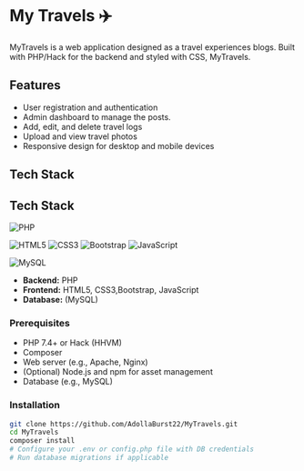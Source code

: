 # My Travels ✈️
MyTravels is a web application designed as a travel experiences blogs. Built with PHP/Hack for the backend and styled with CSS, MyTravels.

## Features

- User registration and authentication
- Admin dashboard to manage the posts.
- Add, edit, and delete travel logs
- Upload and view travel photos
- Responsive design for desktop and mobile devices

## Tech Stack

## Tech Stack

![PHP](https://img.shields.io/badge/PHP-777BB4?style=for-the-badge&logo=php&logoColor=white)

![HTML5](https://img.shields.io/badge/HTML5-E34F26?style=for-the-badge&logo=html5&logoColor=white)
![CSS3](https://img.shields.io/badge/CSS3-1572B6?style=for-the-badge&logo=css3&logoColor=white)
![Bootstrap](https://img.shields.io/badge/Bootstrap-563D7C?style=for-the-badge&logo=bootstrap&logoColor=white)
![JavaScript](https://img.shields.io/badge/JavaScript-F7DF1E?style=for-the-badge&logo=javascript&logoColor=black)

![MySQL](https://img.shields.io/badge/MySQL-4479A1?style=for-the-badge&logo=mysql&logoColor=white)
- **Backend:** PHP
- **Frontend:** HTML5, CSS3,Bootstrap, JavaScript
- **Database:** (MySQL)

### Prerequisites

- PHP 7.4+ or Hack (HHVM)
- Composer
- Web server (e.g., Apache, Nginx)
- (Optional) Node.js and npm for asset management
- Database (e.g., MySQL)

### Installation

```bash
git clone https://github.com/AdollaBurst22/MyTravels.git
cd MyTravels
composer install
# Configure your .env or config.php file with DB credentials
# Run database migrations if applicable
